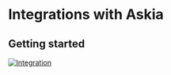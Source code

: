 # Integrations with Askia

## Getting started

[![Integration](assets/images/integration.png)](assets/images/integration.png)

